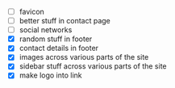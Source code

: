 - [ ] favicon
- [ ] better stuff in contact page
- [ ] social networks
- [x] random stuff in footer
- [x] contact details in footer
- [x] images across various parts of the site
- [x] sidebar stuff across various parts of the site
- [x] make logo into link